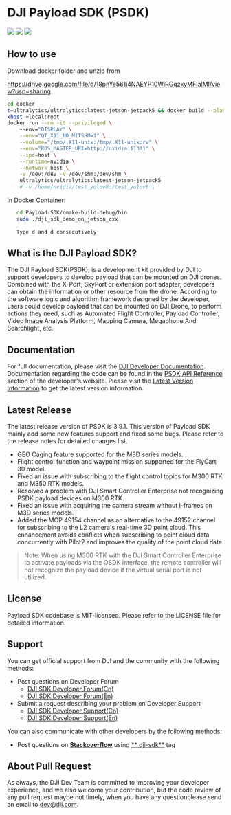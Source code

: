 # DJI Payload SDK (PSDK)

![](https://img.shields.io/badge/version-V3.9.1-red.svg)
![](https://img.shields.io/badge/platform-linux_|_rtos-blue.svg)
![](https://img.shields.io/badge/license-MIT-purple.svg)

## How to use

Download docker folder and unzip from 

https://drive.google.com/file/d/18pnYe561i4NAEYP10WiRGqzxyMFIalMI/view?usp=sharing.

```sh
cd docker
t=ultralytics/ultralytics:latest-jetson-jetpack5 && docker build --platform linux/arm64 -f Dockerfile-jetson-jetpack5 -t $t .
xhost +local:root
docker run --rm -it --privileged \        
    --env="DISPLAY" \
    --env="QT_X11_NO_MITSHM=1" \
    --volume="/tmp/.X11-unix:/tmp/.X11-unix:rw" \
    --env="ROS_MASTER_URI=http://nvidia:11311" \
    --ipc=host \
    --runtime=nvidia \
    --network host \
    -v /dev:/dev -v /dev/shm:/dev/shm \
    ultralytics/ultralytics:latest-jetson-jetpack5
    # -v /home/nvidia/test_yolov8:/test_yolov8 \
```

In Docker Container:

```sh
   cd Payload-SDK/cmake-build-debug/bin
   sudo ./dji_sdk_demo_on_jetson_cxx
   
   Type d and d consecutively
```

## What is the DJI Payload SDK?

The DJI Payload SDK(PSDK), is a development kit provided by DJI to support developers to develop payload that can be
mounted on DJI drones. Combined with the X-Port, SkyPort or extension port adapter, developers can obtain the
information or other resource from the drone. According to the software logic and algorithm framework designed by the
developer, users could develop payload that can be mounted on DJI Drone, to perform actions they need, such as Automated
Flight Controller, Payload Controller, Video Image Analysis Platform, Mapping Camera, Megaphone And Searchlight, etc.

## Documentation

For full documentation, please visit
the [DJI Developer Documentation](https://developer.dji.com/doc/payload-sdk-tutorial/en/). Documentation regarding the
code can be found in the [PSDK API Reference](https://developer.dji.com/doc/payload-sdk-api-reference/en/)
section of the developer's website. Please visit
the [Latest Version Information](https://developer.dji.com/doc/payload-sdk-tutorial/en/)
to get the latest version information.

## Latest Release

The latest release version of PSDK is 3.9.1. This version of Payload SDK mainly add some new features support and fixed some
bugs. Please refer to the release notes for detailed changes list.

* GEO Caging feature supported for the M3D series models.
* Flight control function and waypoint mission supported for the FlyCart 30 model.
* Fixed an issue with subscribing to the flight control topics for M300 RTK and M350 RTK models.
* Resolved a problem with DJI Smart Controller Enterprise not recognizing PSDK payload devices on M300 RTK.
* Fixed an issue with acquiring the camera stream without I-frames on M3D series models.
* Added the MOP 49154 channel as an alternative to the 49152 channel for subscribing to the L2 camera's real-time 3D point cloud. This enhancement avoids conflicts when subscribing to point cloud data concurrently with Pilot2 and improves the quality of the point cloud data.
> Note: When using M300 RTK with the DJI Smart Controller Enterprise to activate payloads via the OSDK interface, the remote controller will not recognize the payload device if the virtual serial port is not utilized.

## License

Payload SDK codebase is MIT-licensed. Please refer to the LICENSE file for detailed information.

## Support

You can get official support from DJI and the community with the following methods:

- Post questions on Developer Forum
    * [DJI SDK Developer Forum(Cn)](https://djisdksupport.zendesk.com/hc/zh-cn/community/topics)
    * [DJI SDK Developer Forum(En)](https://djisdksupport.zendesk.com/hc/en-us/community/topics)
- Submit a request describing your problem on Developer Support
    * [DJI SDK Developer Support(Cn)](https://djisdksupport.zendesk.com/hc/zh-cn/requests/new)
    * [DJI SDK Developer Support(En)](https://djisdksupport.zendesk.com/hc/en-us/requests/new)

You can also communicate with other developers by the following methods:

- Post questions on [**Stackoverflow**](http://stackoverflow.com) using [**
  dji-sdk**](http://stackoverflow.com/questions/tagged/dji-sdk) tag

## About Pull Request
As always, the DJI Dev Team is committed to improving your developer experience, and we also welcome your contribution,
but the code review of any pull request maybe not timely, when you have any questionplease send an email to dev@dji.com.
